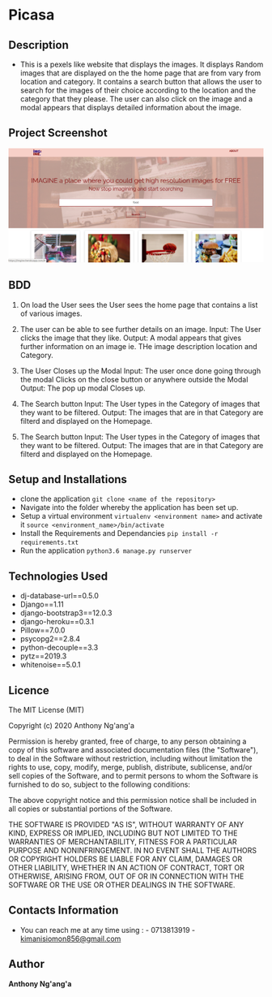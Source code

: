 # Picasa

## Description

- This is a pexels like website that displays the images. It displays Random images that are displayed on the the home page that are from vary from location and category. It contains a search button that allows the user to search for the images of their choice according to the location and the category that they please. The user can also click on the image and a modal appears that displays detailed information about the image.

## Project Screenshot

![IMG-INE &copy;](landing/static/images/imgine.png)


## BDD

1. On load the User sees the User sees the home page that contains a list of various images.

2. The user can be able to see further details on an image.
   Input: The User clicks the image that they like.
   Output: A modal appears that gives further information on an image ie. THe image description location and Category.

3. The User Closes up the Modal
   Input: The user once done going through the modal Clicks on the close button or anywhere outside the Modal
   Output: The pop up modal Closes up.

4. The Search button
   Input: The User types in the Category of images that they want to be filtered.
   Output: The images that are in that Category are filterd and displayed on the Homepage.

5. The Search button
   Input: The User types in the Category of images that they want to be filtered.
   Output: The images that are in that Category are filterd and displayed on the Homepage.

## Setup and Installations

- clone the application `git clone <name of the repository>`
- Navigate into the folder whereby the application has been set up.
- Setup a virtual environment `virtualenv <environment name>` and activate it `source <environment_name>/bin/activate`
- Install the Requirements and Dependancies `pip install -r requirements.txt`
- Run the application `python3.6 manage.py runserver`

## Technologies Used

- dj-database-url==0.5.0
- Django==1.11
- django-bootstrap3==12.0.3
- django-heroku==0.3.1
- Pillow==7.0.0
- psycopg2==2.8.4
- python-decouple==3.3
- pytz==2019.3
- whitenoise==5.0.1

## Licence

The MIT License (MIT)

Copyright (c) 2020 Anthony Ng'ang'a

Permission is hereby granted, free of charge, to any person obtaining a copy
of this software and associated documentation files (the "Software"), to deal
in the Software without restriction, including without limitation the rights
to use, copy, modify, merge, publish, distribute, sublicense, and/or sell
copies of the Software, and to permit persons to whom the Software is
furnished to do so, subject to the following conditions:

The above copyright notice and this permission notice shall be included in all
copies or substantial portions of the Software.

THE SOFTWARE IS PROVIDED "AS IS", WITHOUT WARRANTY OF ANY KIND, EXPRESS OR
IMPLIED, INCLUDING BUT NOT LIMITED TO THE WARRANTIES OF MERCHANTABILITY,
FITNESS FOR A PARTICULAR PURPOSE AND NONINFRINGEMENT. IN NO EVENT SHALL THE
AUTHORS OR COPYRIGHT HOLDERS BE LIABLE FOR ANY CLAIM, DAMAGES OR OTHER
LIABILITY, WHETHER IN AN ACTION OF CONTRACT, TORT OR OTHERWISE, ARISING FROM,
OUT OF OR IN CONNECTION WITH THE SOFTWARE OR THE USE OR OTHER DEALINGS IN THE
SOFTWARE.

## Contacts Information

- You can reach me at any time using : - 0713813919 - kimanisiomon856@gmail.com

## Author

**Anthony Ng'ang'a**
